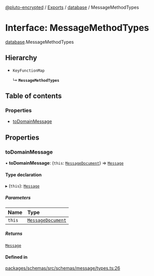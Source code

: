 [@pluto-encrypted](../README.md) / [Exports](../modules.md) / [database](../modules/database-1.md) / MessageMethodTypes

# Interface: MessageMethodTypes

[database](../modules/database-1.md).MessageMethodTypes

## Hierarchy

- `KeyFunctionMap`

  ↳ **`MessageMethodTypes`**

## Table of contents

### Properties

- [toDomainMessage](database-1.MessageMethodTypes.md#todomainmessage)

## Properties

### toDomainMessage

• **toDomainMessage**: (`this`: [`MessageDocument`](../modules/database-1.md#messagedocument)) => [`Message`](../classes/database-1.WALLET_SDK_DOMAIN.Message-1.md)

#### Type declaration

▸ (`this`): [`Message`](../classes/database-1.WALLET_SDK_DOMAIN.Message-1.md)

##### Parameters

| Name | Type |
| :------ | :------ |
| `this` | [`MessageDocument`](../modules/database-1.md#messagedocument) |

##### Returns

[`Message`](../classes/database-1.WALLET_SDK_DOMAIN.Message-1.md)

#### Defined in

[packages/schemas/src/schemas/message/types.ts:26](https://github.com/atala-community-projects/pluto-encrypted/blob/8d4a2cf/packages/schemas/src/schemas/message/types.ts#L26)
